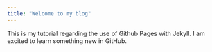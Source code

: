 ```yaml
---
title: "Welcome to my blog"
---
```


This is my tutorial regarding the use of Github Pages with Jekyll. I am excited to learn something new in GitHub.
